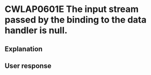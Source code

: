# CWLAP0601E The input stream passed by the binding to the data handler is null.

## Explanation

## User response
